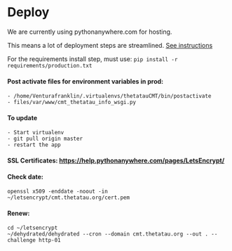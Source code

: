 Deploy
========

We are currently using pythonanywhere.com for hosting.

This means a lot of deployment steps are streamlined. [See instructions](https://help.pythonanywhere.com/pages/DeployExistingDjangoProject/)

For the requirements install step, must use:
`pip install -r requirements/production.txt`

#### Post activate files for environment variables in prod:
    - /home/Venturafranklin/.virtualenvs/thetatauCMT/bin/postactivate
    - files/var/www/cmt_thetatau_info_wsgi.py

#### To update
    - Start virtualenv
    - git pull origin master
    - restart the app

#### SSL Certificates: https://help.pythonanywhere.com/pages/LetsEncrypt/

#### Check date:
    openssl x509 -enddate -noout -in ~/letsencrypt/cmt.thetatau.org/cert.pem

#### Renew:
    cd ~/letsencrypt
    ~/dehydrated/dehydrated --cron --domain cmt.thetatau.org --out . --challenge http-01
